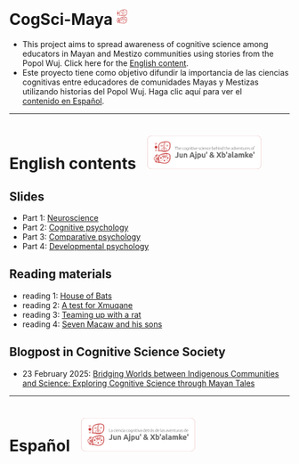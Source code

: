# CogSci-Maya <img src="./img/csm_logo.png" width=auto height="31">
- This project aims to spread awareness of cognitive science among educators in Mayan and Mestizo communities using stories from the Popol Wuj. Click here for the [English content](#english-contents--). 
- Este proyecto tiene como objetivo difundir la importancia de las ciencias cognitivas entre educadores de comunidades Mayas y Mestizas utilizando historias del Popol Wuj. Haga clic aquí para ver el [contenido en Español](#espa%C3%B1ol--).

---

# English contents &nbsp; <img src="./img/csm_logo_en.png" width=auto height="60">
## Slides
- Part 1: [Neuroscience](https://github.com/smy1/cogsci-maya/tree/main/slides/en_L1_neuroscience.pdf)
- Part 2: [Cognitive psychology](https://github.com/smy1/cogsci-maya/tree/main/slides/en_L2_cognitive.pdf)
- Part 3: [Comparative psychology](https://github.com/smy1/cogsci-maya/tree/main/slides/en_L3_comparative.pdf)
- Part 4: [Developmental psychology](https://github.com/smy1/cogsci-maya/tree/main/slides/en_L4_developmental.pdf)
## Reading materials
- reading 1: [House of Bats](https://github.com/smy1/cogsci-maya/tree/main/materials/en-reading-1.pdf)
- reading 2: [A test for Xmuqane](https://github.com/smy1/cogsci-maya/tree/main/materials/en-reading-2.pdf)
- reading 3: [Teaming up with a rat](https://github.com/smy1/cogsci-maya/tree/main/materials/en-reading-3.pdf)
- reading 4: [Seven Macaw and his sons](https://github.com/smy1/cogsci-maya/tree/main/materials/en-reading-4.pdf)
## Blogpost in Cognitive Science Society
- 23 February 2025: [Bridging Worlds between Indigenous Communities and Science: Exploring Cognitive Science through Mayan Tales](https://cognitivesciencesociety.org/bridging-worlds-between-indigenous-communities-and-science-exploring-cognitive-science-through-mayan-tales/)
---

# Español &nbsp; <img src="./img/csm_logo_es.png" width=auto height="60">
